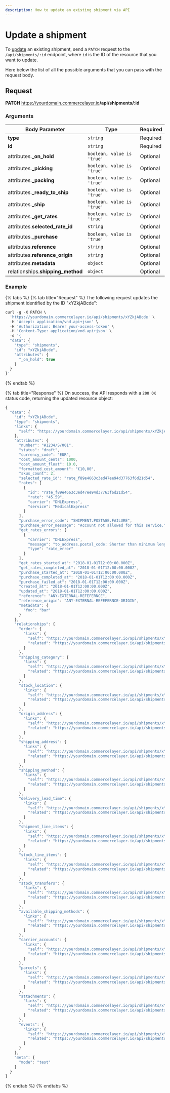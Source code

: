 ```yaml
---
description: How to update an existing shipment via API
---
```


# Update a shipment

To <a href="https://docs.commercelayer.io/developers/updating-resources" target="_blank">update</a> an existing shipment, send a `PATCH` request to the `/api/shipments/:id` endpoint, where `id` is the ID of the resource that you want to update.

Here below the list of all the possible arguments that you can pass with the request body.

## Request

**PATCH** https://yourdomain.commercelayer.io<b>/api/shipments/:id</b>

### Arguments

| Body Parameter | Type     | Required |
| -------------- | -------- | -------- |
| **type**       | `string` | Required |
| **id**         | `string` | Required |
| attributes.**_on_hold** | `boolean, value is 'true'` | Optional |
| attributes.**_picking** | `boolean, value is 'true'` | Optional |
| attributes.**_packing** | `boolean, value is 'true'` | Optional |
| attributes.**_ready_to_ship** | `boolean, value is 'true'` | Optional |
| attributes.**_ship** | `boolean, value is 'true'` | Optional |
| attributes.**_get_rates** | `boolean, value is 'true'` | Optional |
| attributes.**selected_rate_id** | `string` | Optional |
| attributes.**_purchase** | `boolean, value is 'true'` | Optional |
| attributes.**reference** | `string` | Optional |
| attributes.**reference_origin** | `string` | Optional |
| attributes.**metadata** | `object` | Optional |
| relationships.**shipping_method** | `object` | Optional |

### Example

{% tabs %}
{% tab title="Request" %}
The following request updates the shipment identified by the ID "xYZkjABcde":

```javascript
curl -g -X PATCH \
  'https://yourdomain.commercelayer.io/api/shipments/xYZkjABcde' \
  -H 'Accept: application/vnd.api+json' \
  -H 'Authorization: Bearer your-access-token' \
  -H 'Content-Type: application/vnd.api+json' \
  -d '{
  "data": {
    "type": "shipments",
    "id": "xYZkjABcde",
    "attributes": {
      "_on_hold": true
    }
  }
}'
```
{% endtab %}

{% tab title="Response" %}
On success, the API responds with a `200 OK` status code, returning the updated resource object:

```javascript
{
  "data": {
    "id": "xYZkjABcde",
    "type": "shipments",
    "links": {
      "self": "https://yourdomain.commercelayer.io/api/shipments/xYZkjABcde"
    },
    "attributes": {
      "number": "#1234/S/001",
      "status": "draft",
      "currency_code": "EUR",
      "cost_amount_cents": 1000,
      "cost_amount_float": 10.0,
      "formatted_cost_amount": "€10,00",
      "skus_count": 2,
      "selected_rate_id": "rate_f89e4663c3ed47ee94d37763f6d21d54",
      "rates": [
        {
          "id": "rate_f89e4663c3ed47ee94d37763f6d21d54",
          "rate": "45.59",
          "carrier": "DHLExpress",
          "service": "MedicalExpress"
        }
      ],
      "purchase_error_code": "SHIPMENT.POSTAGE.FAILURE",
      "purchase_error_message": "Account not allowed for this service.",
      "get_rates_errors": [
        {
          "carrier": "DHLExpress",
          "message": "to_address.postal_code: Shorter than minimum length 3",
          "type": "rate_error"
        }
      ],
      "get_rates_started_at": "2018-01-01T12:00:00.000Z",
      "get_rates_completed_at": "2018-01-01T12:00:00.000Z",
      "purchase_started_at": "2018-01-01T12:00:00.000Z",
      "purchase_completed_at": "2018-01-01T12:00:00.000Z",
      "purchase_failed_at": "2018-01-01T12:00:00.000Z",
      "created_at": "2018-01-01T12:00:00.000Z",
      "updated_at": "2018-01-01T12:00:00.000Z",
      "reference": "ANY-EXTERNAL-REFEFERNCE",
      "reference_origin": "ANY-EXTERNAL-REFEFERNCE-ORIGIN",
      "metadata": {
        "foo": "bar"
      }
    },
    "relationships": {
      "order": {
        "links": {
          "self": "https://yourdomain.commercelayer.io/api/shipments/xYZkjABcde/relationships/order",
          "related": "https://yourdomain.commercelayer.io/api/shipments/xYZkjABcde/order"
        }
      },
      "shipping_category": {
        "links": {
          "self": "https://yourdomain.commercelayer.io/api/shipments/xYZkjABcde/relationships/shipping_category",
          "related": "https://yourdomain.commercelayer.io/api/shipments/xYZkjABcde/shipping_category"
        }
      },
      "stock_location": {
        "links": {
          "self": "https://yourdomain.commercelayer.io/api/shipments/xYZkjABcde/relationships/stock_location",
          "related": "https://yourdomain.commercelayer.io/api/shipments/xYZkjABcde/stock_location"
        }
      },
      "origin_address": {
        "links": {
          "self": "https://yourdomain.commercelayer.io/api/shipments/xYZkjABcde/relationships/origin_address",
          "related": "https://yourdomain.commercelayer.io/api/shipments/xYZkjABcde/origin_address"
        }
      },
      "shipping_address": {
        "links": {
          "self": "https://yourdomain.commercelayer.io/api/shipments/xYZkjABcde/relationships/shipping_address",
          "related": "https://yourdomain.commercelayer.io/api/shipments/xYZkjABcde/shipping_address"
        }
      },
      "shipping_method": {
        "links": {
          "self": "https://yourdomain.commercelayer.io/api/shipments/xYZkjABcde/relationships/shipping_method",
          "related": "https://yourdomain.commercelayer.io/api/shipments/xYZkjABcde/shipping_method"
        }
      },
      "delivery_lead_time": {
        "links": {
          "self": "https://yourdomain.commercelayer.io/api/shipments/xYZkjABcde/relationships/delivery_lead_time",
          "related": "https://yourdomain.commercelayer.io/api/shipments/xYZkjABcde/delivery_lead_time"
        }
      },
      "shipment_line_items": {
        "links": {
          "self": "https://yourdomain.commercelayer.io/api/shipments/xYZkjABcde/relationships/shipment_line_items",
          "related": "https://yourdomain.commercelayer.io/api/shipments/xYZkjABcde/shipment_line_items"
        }
      },
      "stock_line_items": {
        "links": {
          "self": "https://yourdomain.commercelayer.io/api/shipments/xYZkjABcde/relationships/stock_line_items",
          "related": "https://yourdomain.commercelayer.io/api/shipments/xYZkjABcde/stock_line_items"
        }
      },
      "stock_transfers": {
        "links": {
          "self": "https://yourdomain.commercelayer.io/api/shipments/xYZkjABcde/relationships/stock_transfers",
          "related": "https://yourdomain.commercelayer.io/api/shipments/xYZkjABcde/stock_transfers"
        }
      },
      "available_shipping_methods": {
        "links": {
          "self": "https://yourdomain.commercelayer.io/api/shipments/xYZkjABcde/relationships/available_shipping_methods",
          "related": "https://yourdomain.commercelayer.io/api/shipments/xYZkjABcde/available_shipping_methods"
        }
      },
      "carrier_accounts": {
        "links": {
          "self": "https://yourdomain.commercelayer.io/api/shipments/xYZkjABcde/relationships/carrier_accounts",
          "related": "https://yourdomain.commercelayer.io/api/shipments/xYZkjABcde/carrier_accounts"
        }
      },
      "parcels": {
        "links": {
          "self": "https://yourdomain.commercelayer.io/api/shipments/xYZkjABcde/relationships/parcels",
          "related": "https://yourdomain.commercelayer.io/api/shipments/xYZkjABcde/parcels"
        }
      },
      "attachments": {
        "links": {
          "self": "https://yourdomain.commercelayer.io/api/shipments/xYZkjABcde/relationships/attachments",
          "related": "https://yourdomain.commercelayer.io/api/shipments/xYZkjABcde/attachments"
        }
      },
      "events": {
        "links": {
          "self": "https://yourdomain.commercelayer.io/api/shipments/xYZkjABcde/relationships/events",
          "related": "https://yourdomain.commercelayer.io/api/shipments/xYZkjABcde/events"
        }
      }
    },
    "meta": {
      "mode": "test"
    }
  }
}
```
{% endtab %}
{% endtabs %}

